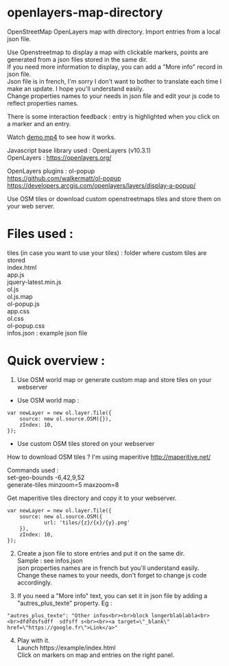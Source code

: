 # openlayers-map-directory
OpenStreetMap OpenLayers map with directory. Import entries from a local json file.

Use Openstreetmap to display a map with clickable markers, points are generated from a json files stored in the same dir.<br/>
If you need more information to display, you can add a "More info" record in json file.<br/>
Json file is in french, I'm sorry I don't want to bother to translate each time I make an update. I hope you'll understand easily.<br/>
Change properties names to your needs in json file and edit your js code to reflect properties names.<br/>

There is some interaction feedback : entry is highlighted when you click on a marker and an entry.

Watch [demo.mp4](https://github.com/rasmu31/openlayers-map-directory/blob/main/demo.mp4) to see how it works.

Javascript base library used : OpenLayers (v10.3.1)<br/>
OpenLayers : https://openlayers.org/

OpenLayers plugins : ol-popup<br/>
https://github.com/walkermatt/ol-popup
https://developers.arcgis.com/openlayers/layers/display-a-popup/

Use OSM tiles or download custom openstreetmaps tiles and store them on your web server.

# Files used :

tiles (in case you want to use your tiles) : folder where custom tiles are stored<br />
index.html<br />
app.js<br />
jquery-latest.min.js<br />
ol.js<br />
ol.js.map<br />
ol-popup.js<br />
app.css<br />
ol.css<br />
ol-popup.css<br />
infos.json : example json file<br />

# Quick overview :

1) Use OSM world map or generate custom map and store tiles on your webserver<br/>

- Use OSM world map :<br/>
```
var newLayer = new ol.layer.Tile({
	source: new ol.source.OSM({}),
	zIndex: 10,
});
```

- Use custom OSM tiles stored on your webserver<br/>

How to download OSM tiles ? I'm using maperitive http://maperitive.net/

Commands used :<br/>
set-geo-bounds -6,42,9,52<br/>
generate-tiles minzoom=5 maxzoom=8<br/>

Get maperitive tiles directory and copy it to your webserver.

```
var newLayer = new ol.layer.Tile({
	source: new ol.source.OSM({
			url: 'tiles/{z}/{x}/{y}.png'
	}),
	zIndex: 10,
});
```

2) Create a json file to store entries and put it on the same dir.<br/>
Sample : see infos.json<br/>
json properties names are in french but you'll understand easily.<br/>
Change these names to your needs, don't forget to change js code accordingly.

3) If you need a "More info" text, you can set it in json file by adding a "autres_plus_texte" property.
Eg :
```
"autres_plus_texte": "Other infos<br><br>block longerblablabla<br><br>dfdfdsfsdff  sdfsff s<br><br><a target=\"_blank\" href=\"https://google.fr\">Link</a>"
```

4) Play with it.<br/>
Launch https://example/index.html<br/>
Click on markers on map and entries on the right panel.
